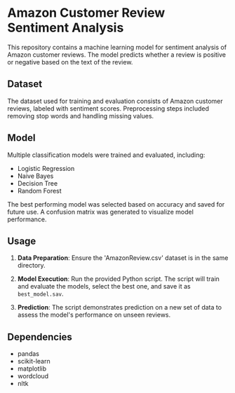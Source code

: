 # Amazon Customer Review Sentiment Analysis

This repository contains a machine learning model for sentiment analysis of Amazon customer reviews.  The model predicts whether a review is positive or negative based on the text of the review.

## Dataset

The dataset used for training and evaluation consists of Amazon customer reviews, labeled with sentiment scores.  Preprocessing steps included removing stop words and handling missing values.

## Model

Multiple classification models were trained and evaluated, including:

* Logistic Regression
* Naive Bayes
* Decision Tree
* Random Forest

The best performing model was selected based on accuracy and saved for future use.  A confusion matrix was generated to visualize model performance.

## Usage

1. **Data Preparation**: Ensure the 'AmazonReview.csv' dataset is in the same directory.

2. **Model Execution**: Run the provided Python script.  The script will train and evaluate the models, select the best one, and save it as `best_model.sav`.

3. **Prediction**:  The script demonstrates prediction on a new set of data to assess the model's performance on unseen reviews.


## Dependencies

* pandas
* scikit-learn
* matplotlib
* wordcloud
* nltk
